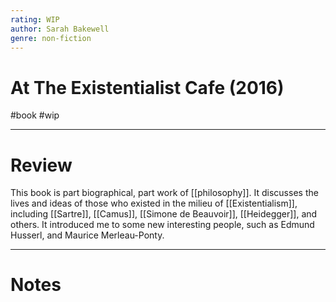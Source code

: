 ```yaml
---
rating: WIP
author: Sarah Bakewell
genre: non-fiction
---
```

# At The Existentialist Cafe (2016)
#book #wip 

---
# Review
This book is part biographical, part work of [[philosophy]]. It discusses the lives and ideas of those who existed in the milieu of [[Existentialism]], including [[Sartre]], [[Camus]], [[Simone de Beauvoir]], [[Heidegger]], and others. It introduced me to some new interesting people, such as Edmund Husserl, and Maurice Merleau-Ponty. 

---
# Notes

